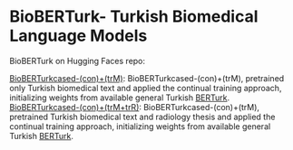# BioBERTurk- Turkish Biomedical Language Models

BioBERTurk on Hugging Faces repo:

[BioBERTurkcased-(con)+(trM)](https://huggingface.co/hazal/BioBERTurkcased-con-trM): BioBERTurkcased-(con)+(trM), pretrained only Turkish biomedical text and applied the continual training approach, initializing weights from available general Turkish [BERTurk](https://github.com/stefan-it/turkish-bert).\
[BioBERTurkcased-(con)+(trM+trR)](https://huggingface.co/hazal/BioBERTurkcased-con-trM-trR): BioBERTurkcased-(con)+(trM), pretrained Turkish biomedical text and radiology thesis and applied the continual training approach, initializing weights from available general Turkish [BERTurk](https://github.com/stefan-it/turkish-bert).


